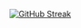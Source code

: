 [![GitHub Streak](https://github-readme-streak-stats.herokuapp.com?user=haktanbozer&locale=tr)](https://git.io/streak-stats)
